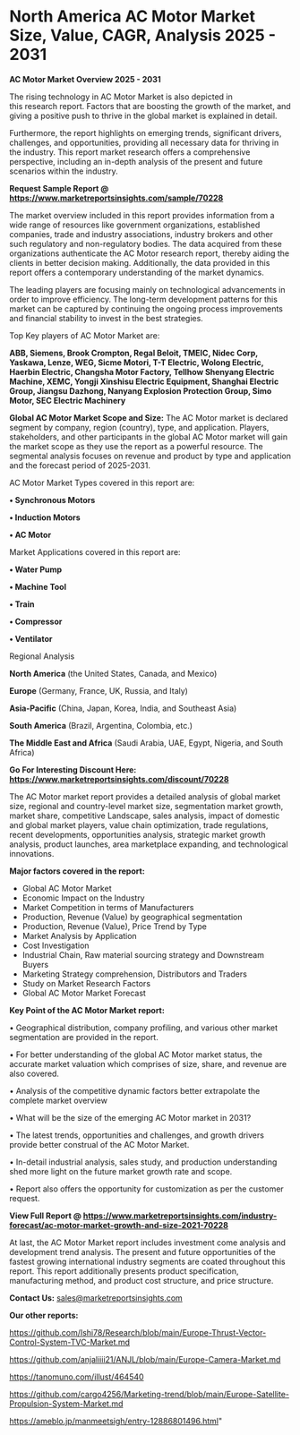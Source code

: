 # North America AC Motor Market Size, Value, CAGR, Analysis 2025 - 2031

<Strong> AC Motor Market Overview 2025 - 2031</strong>

The rising technology in AC Motor Market is also depicted in this research report. Factors that are boosting the growth of the market, and giving a positive push to thrive in the global market is explained in detail.

Furthermore, the report highlights on emerging trends, significant drivers, challenges, and opportunities, providing all necessary data for thriving in the industry. This report market research offers a comprehensive perspective, including an in-depth analysis of the present and future scenarios within the industry.

<strong>Request Sample Report @ <a href=https://www.marketreportsinsights.com/sample/70228>https://www.marketreportsinsights.com/sample/70228</a></strong>

The market overview included in this report provides information from a wide range of resources like government organizations, established companies, trade and industry associations, industry brokers and other such regulatory and non-regulatory bodies. The data acquired from these organizations authenticate the AC Motor research report, thereby aiding the clients in better decision making. Additionally, the data provided in this report offers a contemporary understanding of the market dynamics.

The leading players are focusing mainly on technological advancements in order to improve efficiency. The long-term development patterns for this market can be captured by continuing the ongoing process improvements and financial stability to invest in the best strategies.

Top Key players of AC Motor Market are:

<strong>ABB, Siemens, Brook Crompton, Regal Beloit, TMEIC, Nidec Corp, Yaskawa, Lenze, WEG, Sicme Motori, T-T Electric, Wolong Electric, Haerbin Electric, Changsha Motor Factory, Tellhow Shenyang Electric Machine, XEMC, Yongji Xinshisu Electric Equipment, Shanghai Electric Group, Jiangsu Dazhong, Nanyang Explosion Protection Group, Simo Motor, SEC Electric Machinery</strong>

<strong><b>Global AC Motor Market Scope and Size:</b></strong>
The AC Motor market is declared segment by company, region (country), type, and application. Players, stakeholders, and other participants in the global AC Motor market will gain the market scope as they use the report as a powerful resource. The segmental analysis focuses on revenue and product by type and application and the forecast period of 2025-2031.

AC Motor Market Types covered in this report are:

<strong>• Synchronous Motors

• Induction Motors

• AC Motor</strong>

Market Applications covered in this report are:

<strong>• Water Pump

• Machine Tool

• Train

• Compressor

• Ventilator</strong> 

Regional Analysis

<strong>North America</strong> (the United States, Canada, and Mexico)

<strong>Europe</strong> (Germany, France, UK, Russia, and Italy)

<strong>Asia-Pacific</strong> (China, Japan, Korea, India, and Southeast Asia)

<strong>South America</strong> (Brazil, Argentina, Colombia, etc.)

<strong>The Middle East and Africa</strong> (Saudi Arabia, UAE, Egypt, Nigeria, and South Africa)

<strong>Go For Interesting Discount Here: <a href=https://www.marketreportsinsights.com/discount/70228>https://www.marketreportsinsights.com/discount/70228</a></strong>

The AC Motor market report provides a detailed analysis of global market size, regional and country-level market size, segmentation market growth, market share, competitive Landscape, sales analysis, impact of domestic and global market players, value chain optimization, trade regulations, recent developments, opportunities analysis, strategic market growth analysis, product launches, area marketplace expanding, and technological innovations.

<strong><b>Major factors covered in the report:</b></strong>
<ul>
  <li>Global AC Motor Market </li>
  <li>Economic Impact on the Industry</li>
  <li>Market Competition in terms of Manufacturers</li>
  <li>Production, Revenue (Value) by geographical segmentation</li>
  <li>Production, Revenue (Value), Price Trend by Type</li>
  <li>Market Analysis by Application</li>
  <li>Cost Investigation</li>
  <li>Industrial Chain, Raw material sourcing strategy and Downstream Buyers</li>
  <li>Marketing Strategy comprehension, Distributors and Traders</li>
  <li>Study on Market Research Factors</li>
  <li>Global AC Motor Market Forecast</li>
</ul>

<strong><b>Key Point of the AC Motor Market report:</b></strong>

• Geographical distribution, company profiling, and various other market segmentation are provided in the report.

• For better understanding of the global AC Motor market status, the accurate market valuation which comprises of size, share, and revenue are also covered.

• Analysis of the competitive dynamic factors better extrapolate the complete market overview

• What will be the size of the emerging AC Motor market in 2031?

• The latest trends, opportunities and challenges, and growth drivers provide better construal of the AC Motor Market.

• In-detail industrial analysis, sales study, and production understanding shed more light on the future market growth rate and scope.

• Report also offers the opportunity for customization as per the customer request.

<strong><b>View Full Report @ <a href=https://www.marketreportsinsights.com/industry-forecast/ac-motor-market-growth-and-size-2021-70228>https://www.marketreportsinsights.com/industry-forecast/ac-motor-market-growth-and-size-2021-70228</a></b></strong>


At last, the AC Motor Market report includes investment come analysis and development trend analysis. The present and future opportunities of the fastest growing international industry segments are coated throughout this report. This report additionally presents product specification, manufacturing method, and product cost structure, and price structure.

<strong>Contact Us:</strong>
sales@marketreportsinsights.com

<strong>Our other reports:</strong>

<a href=https://github.com/Ishi78/Research/blob/main/Europe-Thrust-Vector-Control-System-TVC-Market.md>https://github.com/Ishi78/Research/blob/main/Europe-Thrust-Vector-Control-System-TVC-Market.md</a>

<a href=https://github.com/anjaliiii21/ANJL/blob/main/Europe-Camera-Market.md>https://github.com/anjaliiii21/ANJL/blob/main/Europe-Camera-Market.md</a>

<a href=https://tanomuno.com/illust/464540>https://tanomuno.com/illust/464540</a>

<a href=https://github.com/cargo4256/Marketing-trend/blob/main/Europe-Satellite-Propulsion-System-Market.md>https://github.com/cargo4256/Marketing-trend/blob/main/Europe-Satellite-Propulsion-System-Market.md</a>

<a href=https://ameblo.jp/manmeetsigh/entry-12886801496.html>https://ameblo.jp/manmeetsigh/entry-12886801496.html</a>"
